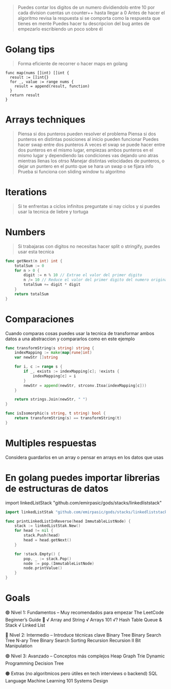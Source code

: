 > Puedes contar los digitos de un numero dividiendolo entre 10 por cada division cuentas un counter++ hasta llegar a 0
> Antes de hacer el algoritmo revisa la respuesta si se comporta como la respuesta que tienes en mente
> Puedes hacer tu descripcion del bug antes de empezarlo escribiendo un poco sobre él


# Golang tips
> Forma eficiente de recorrer o hacer maps en golang
```golang
func map(nums []int) []int {
  result := []int{}
  for _, value := range nums {
    result = append(result, function)
  }
  return result
}
```
# Arrays techniques
> Piensa si dos punteros pueden resolver el problema
> Piensa si dos punteros en distintas posiciones al inicio pueden funcionar
> Puedes hacer swap entre dos punteros
> A veces el swap se puede hacer entre dos punteros en el mismo lugar, empiezas ambos punteros en el mismo lugar y dependiendo las condiciones vas dejando uno atras mientras llenas los otrso
> Manejar distintas velocidades de punteros, o dejar un puntero en el punto que se hara un swap o se fijara info
> Prueba si funciona con sliding window tu algoritmo

# Iterations
> Si te enfrentas a ciclos infinitos preguntate si nay ciclos y si puedes usar la tecnica de liebre y tortuga

# Numbers
> Si trabajaras con digitos no necesitas hacer split o stringify, puedes usar esta tecnica

```go
func getNext(n int) int {
    totalSum := 0
    for n > 0 {
        digit := n % 10 // Extrae el valor del primer digito
        n /= 10 // Reduce el valor del primer digito del numero original
        totalSum += digit * digit
    }
    return totalSum
}
```


# Comparaciones

Cuando comparas cosas puedes usar la tecnica de transformar ambos datos a una abstraccion y compararlos como en este ejemplo

```go
func transformString(s string) string {
	indexMapping := make(map[rune]int)
	var newStr []string

	for i, c := range s {
		if _, exists := indexMapping[c]; !exists {
			indexMapping[c] = i
		}
		newStr = append(newStr, strconv.Itoa(indexMapping[c]))
	}

	return strings.Join(newStr, " ")
}

func isIsomorphic(s string, t string) bool {
	return transformString(s) == transformString(t)
}

```

# Multiples respuestas
Considera guardarlos en un array o pensar en arrays en los datos que usas

# En golang puedes importar librerias de estructuras de datos

import linkedListStack "github.com/emirpasic/gods/stacks/linkedliststack"


```go
import linkedListStak "github.com/emirpasic/gods/stacks/linkedliststack"

func printLinkedListInReverse(head ImmutableListNode) {
	stack := linkedListStak.New()
	for head != nil {
		stack.Push(head)
		head = head.getNext()
	}

	for !stack.Empty() {
		pop, _ := stack.Pop()
		node := pop.(ImmutableListNode)
		node.printValue()
	}
}
```






# Goals
🟢 Nivel 1: Fundamentos – Muy recomendados para empezar
The LeetCode Beginner’s Guide 🧭
√ Array and String
√ Arrays 101
√? Hash Table
Queue & Stack
√ Linked List

🔵 Nivel 2: Intermedio – Introduce técnicas clave
Binary Tree
Binary Search Tree
N-ary Tree
Binary Search
Sorting
Recursion
Recursion II
Bit Manipulation

🟣 Nivel 3: Avanzado – Conceptos más complejos
Heap
Graph
Trie
Dynamic Programming
Decision Tree

🟠 Extras (no algorítmicos pero útiles en tech interviews o backend)
SQL Language
Machine Learning 101
Systems Design
